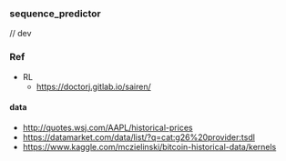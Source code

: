 ### sequence_predictor
// dev


### Ref 
- RL
	- https://doctorj.gitlab.io/sairen/

#### data 
- http://quotes.wsj.com/AAPL/historical-prices
- https://datamarket.com/data/list/?q=cat:g26%20provider:tsdl
- https://www.kaggle.com/mczielinski/bitcoin-historical-data/kernels

